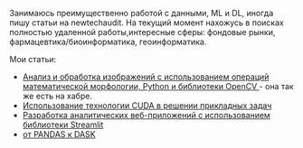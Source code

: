 Занимаюсь преимущественно работой с данными, ML и DL, иногда пишу статьи на newtechaudit. На текущий момент нахожусь в поисках полностью удаленной работы,интересные сферы: фондовые рынки, фармацевтика/биоинформатика, геоинформатика.

Мои статьи:

- [Анализ и обработка изображений с использованием операций математической морфологии, Python и библиотеки OpenCV ](https://newtechaudit.ru/analiz-i-obrabotka-izobrazhenij/) - она так же есть на хабре.
- [Использование технологии CUDA в решении прикладных задач ](https://newtechaudit.ru/cuda-v-reshenii-prikladnyh-zadach/)
- [Разработка аналитических веб-приложений с использованием библиотеки Streamlit ](https://newtechaudit.ru/razrabotka-desh-s-streamlit/)
- [от PANDAS к DASK](https://newtechaudit.ru/ot-pandas-k-dask/)
